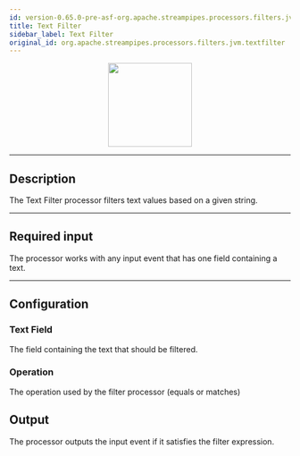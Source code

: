 ```yaml
---
id: version-0.65.0-pre-asf-org.apache.streampipes.processors.filters.jvm.textfilter
title: Text Filter
sidebar_label: Text Filter
original_id: org.apache.streampipes.processors.filters.jvm.textfilter
---
```


<!--
  ~ Licensed to the Apache Software Foundation (ASF) under one or more
  ~ contributor license agreements.  See the NOTICE file distributed with
  ~ this work for additional information regarding copyright ownership.
  ~ The ASF licenses this file to You under the Apache License, Version 2.0
  ~ (the "License"); you may not use this file except in compliance with
  ~ the License.  You may obtain a copy of the License at
  ~
  ~    http://www.apache.org/licenses/LICENSE-2.0
  ~
  ~ Unless required by applicable law or agreed to in writing, software
  ~ distributed under the License is distributed on an "AS IS" BASIS,
  ~ WITHOUT WARRANTIES OR CONDITIONS OF ANY KIND, either express or implied.
  ~ See the License for the specific language governing permissions and
  ~ limitations under the License.
  ~
  -->



<p align="center"> 
    <img src="/docs/img/pipeline-elements/org.apache.streampipes.processors.filters.jvm.textfilter/icon.png" width="150px;" class="pe-image-documentation"/>
</p>

***

## Description
The Text Filter processor filters text values based on a given string.

***

## Required input
The processor works with any input event that has one field containing a text.

***

## Configuration

### Text Field
The field containing the text that should be filtered.


### Operation
The operation used by the filter processor (equals or matches)

## Output
The processor outputs the input event if it satisfies the filter expression.
